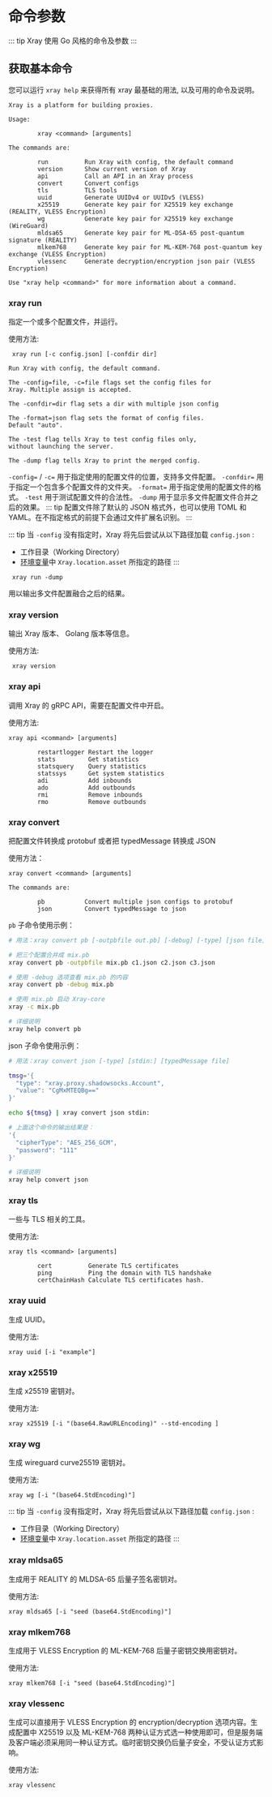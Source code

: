 # 命令参数

::: tip
Xray 使用 Go 风格的命令及参数
:::

## 获取基本命令

您可以运行 `xray help` 来获得所有 xray 最基础的用法, 以及可用的命令及说明。

```
Xray is a platform for building proxies.

Usage:

        xray <command> [arguments]

The commands are:

        run          Run Xray with config, the default command
        version      Show current version of Xray
        api          Call an API in an Xray process
        convert      Convert configs
        tls          TLS tools
        uuid         Generate UUIDv4 or UUIDv5 (VLESS)
        x25519       Generate key pair for X25519 key exchange (REALITY, VLESS Encryption)
        wg           Generate key pair for X25519 key exchange (WireGuard)
        mldsa65      Generate key pair for ML-DSA-65 post-quantum signature (REALITY)
        mlkem768     Generate key pair for ML-KEM-768 post-quantum key exchange (VLESS Encryption)
        vlessenc     Generate decryption/encryption json pair (VLESS Encryption)

Use "xray help <command>" for more information about a command.
```

### xray run

指定一个或多个配置文件，并运行。

使用方法:

```
 xray run [-c config.json] [-confdir dir]
```

```
Run Xray with config, the default command.

The -config=file, -c=file flags set the config files for
Xray. Multiple assign is accepted.

The -confdir=dir flag sets a dir with multiple json config

The -format=json flag sets the format of config files.
Default "auto".

The -test flag tells Xray to test config files only,
without launching the server.

The -dump flag tells Xray to print the merged config.
```

`-config=` / `-c=` 用于指定使用的配置文件的位置，支持多文件配置。
`-confdir=` 用于指定一个包含多个配置文件的文件夹。
`-format=` 用于指定使用的配置文件的格式。
`-test` 用于测试配置文件的合法性。
`-dump` 用于显示多文件配置文件合并之后的效果。
::: tip
配置文件除了默认的 JSON 格式外，也可以使用 TOML 和 YAML。在不指定格式的前提下会通过文件扩展名识别。
:::

::: tip
当 `-config` 没有指定时，Xray 将先后尝试从以下路径加载 `config.json` :

- 工作目录（Working Directory）
- [环境变量](../config/features/env.md#资源文件路径)中 `Xray.location.asset` 所指定的路径
  :::

```
 xray run -dump
```

用以输出多文件配置融合之后的结果。

### xray version

输出 Xray 版本、 Golang 版本等信息。

使用方法:

```
 xray version
```

### xray api

调用 Xray 的 gRPC API，需要在配置文件中开启。

使用方法:

```
xray api <command> [arguments]
```

```
        restartlogger Restart the logger
        stats         Get statistics
        statsquery    Query statistics
        statssys      Get system statistics
        adi           Add inbounds
        ado           Add outbounds
        rmi           Remove inbounds
        rmo           Remove outbounds
```

### xray convert

把配置文件转换成 protobuf 或者把 typedMessage 转换成 JSON

使用方法：

```
xray convert <command> [arguments]

The commands are:

        pb           Convert multiple json configs to protobuf
        json         Convert typedMessage to json
```

`pb` 子命令使用示例：

```bash
# 用法：xray convert pb [-outpbfile out.pb] [-debug] [-type] [json file] [json file] ...

# 把三个配置合并成 mix.pb
xray convert pb -outpbfile mix.pb c1.json c2.json c3.json

# 使用 -debug 选项查看 mix.pb 的内容
xray convert pb -debug mix.pb

# 使用 mix.pb 启动 Xray-core
xray -c mix.pb

# 详细说明
xray help convert pb
```

json 子命令使用示例：

```bash
# 用法：xray convert json [-type] [stdin:] [typedMessage file]

tmsg='{
  "type": "xray.proxy.shadowsocks.Account",
  "value": "CgMxMTEQBg=="
}'

echo ${tmsg} | xray convert json stdin:

# 上面这个命令的输出结果是：
'{
  "cipherType": "AES_256_GCM",
  "password": "111"
}'

# 详细说明
xray help convert json
```

### xray tls

一些与 TLS 相关的工具。

使用方法:

```
xray tls <command> [arguments]
```

```
        cert          Generate TLS certificates
        ping          Ping the domain with TLS handshake
        certChainHash Calculate TLS certificates hash.
```

### xray uuid

生成 UUID。

使用方法:

```
xray uuid [-i "example"]
```

### xray x25519

生成 x25519 密钥对。

使用方法:

```
xray x25519 [-i "(base64.RawURLEncoding)" --std-encoding ]
```

### xray wg

生成 wireguard curve25519 密钥对。

使用方法:

```
xray wg [-i "(base64.StdEncoding)"]
```

::: tip
当 `-config` 没有指定时，Xray 将先后尝试从以下路径加载 `config.json` :

- 工作目录（Working Directory）
- [环境变量](../config/features/env.md#资源文件路径)中 `Xray.location.asset` 所指定的路径
  :::

### xray mldsa65

生成用于 REALITY 的 MLDSA-65 后量子签名密钥对。

使用方法:

```
xray mldsa65 [-i "seed (base64.StdEncoding)"]
```

### xray mlkem768

生成用于 VLESS Encryption 的 ML-KEM-768 后量子密钥交换用密钥对。

使用方法:

```
xray mlkem768 [-i "seed (base64.StdEncoding)"]
```

### xray vlessenc

生成可以直接用于 VLESS Encryption 的 encryption/decryption 选项内容。生成配置中 X25519 以及 ML-KEM-768 两种认证方式选一种使用即可，但是服务端及客户端必须采用同一种认证方式。临时密钥交换仍后量子安全，不受认证方式影响。

使用方法:

```
xray vlessenc
```
